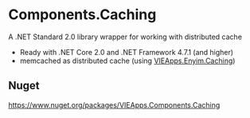 # Components.Caching
A .NET Standard 2.0 library wrapper for working with distributed cache
- Ready with .NET Core 2.0 and .NET Framework 4.7.1 (and higher)
- memcached as distributed cache (using [VIEApps.Enyim.Caching](https://github.com/vieapps/VIEApps.Enyim.Caching))
## Nuget
https://www.nuget.org/packages/VIEApps.Components.Caching
